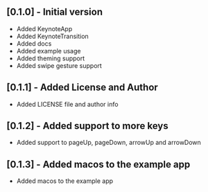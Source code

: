 ## [0.1.0] - Initial version

- Added KeynoteApp
- Added KeynoteTransition
- Added docs
- Added example usage
- Added theming support
- Added swipe gesture support

## [0.1.1] - Added License and Author

- Added LICENSE file and author info

## [0.1.2] - Added support to more keys

- Added support to pageUp, pageDown, arrowUp and arrowDown

## [0.1.3] - Added macos to the example app

- Added macos to the example app
